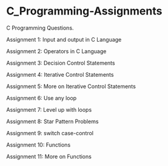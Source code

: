 # C_Programming-Assignments
C Programming Questions.

Assignment 1: Input and output in C Language

Assignment 2: Operators in C Language

Assignment 3: Decision Control Statements

Assignment 4: Iterative Control Statements

Assignment 5: More on Iterative Control Statements

Assignment 6: Use any loop

Assignment 7: Level up with loops

Assignment 8: Star Pattern Problems

Assignment 9: switch case-control

Assignment 10: Functions

Assignment 11: More on Functions


